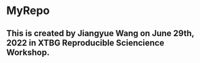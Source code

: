 # MyRepo
## This is created by Jiangyue Wang on June 29th, 2022 in XTBG Reproducible Sciencience Workshop.
